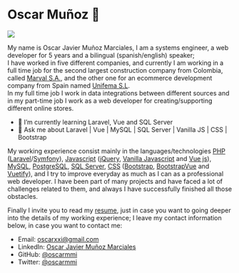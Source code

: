 # Oscar Muñoz 👋

![](https://komarev.com/ghpvc/?username=oscarmmi&color=brightgreen)

My name is Oscar Javier Muñoz Marciales, I am a systems engineer, a web developer for 5 years and a bilingual (spanish/english) speaker;  
I have worked in five different companies, and currently I am working in a full time job for the second largest construction company from Colombia, 
called [Marval S.A.](https://marval.com.co/), and the other one for an ecommerce development company from Spain named [Unifema S.L](https://grupounifema.com/).  
In my full time job I work in data integrations between different sources and in my part-time job I work as a web developer for creating/supporting different online stores. 

- 🌱 I’m currently learning Laravel, Vue and SQL Server
- 💬 Ask me about Laravel | Vue | MySQL | SQL Server | Vanilla JS | CSS | Bootstrap

My working experience consist mainly in the languages/technologies [PHP](https://www.php.net/) ([Laravel](https://laravel.com/)/[Symfony](https://symfony.com/)), [Javascript](https://developer.mozilla.org/en-US/docs/Web/JavaScript) ([jQuery](https://jquery.com/), [Vanilla Javascript](https://developer.mozilla.org/en-US/docs/Web/JavaScript) and [Vue js](https://vuejs.org/)), [MySQL](https://www.mysql.com/), [PostgreSQL](https://www.postgresql.org/), [SQL Server](https://www.microsoft.com/en-us/sql-server/sql-server-downloads), [CSS](https://developer.mozilla.org/en-US/docs/Web/CSS) ([Bootstrap](https://getbootstrap.com/), [BootstrapVue](https://bootstrap-vue.org/) and [Vuetify](https://vuetifyjs.com/en/)), and I try to improve everyday as much as I can as a professional web developer.  I have been part of many projects and have faced a lot of challenges related to them, and always I have successfully finished all those obstacles. 


Finally I invite you to read my [resume](https://drive.google.com/file/d/1AYjREjctQdFkmKdfYxYW1VigjJqZKu7P/view), just in case you want to going deeper into the details of my working experience; I leave my contact information below, in case you want to contact me:

* Email: [oscarxxi@gmail.com](mailto:oscarxxi@gmail.com)
* LinkedIn: [Oscar Javier Muñoz Marciales](https://www.linkedin.com/in/oscar-javier-mu%C3%B1oz/)
* GitHub: [@oscarmmi](https://github.com/oscarmmi)
* Twitter: [@oscarmmi](https://twitter.com/oscarmmi)

<!--
- 👯 I’m looking to collaborate on ...
- 🤔 I’m looking for help with ...
- 💬 Ask me about ...
- 📫 How to reach me: ...
- 😄 Pronouns: ...
- ⚡ Fun fact: ...
-->

